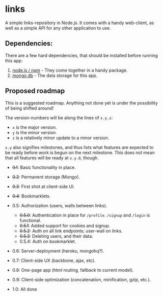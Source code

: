 links
=====

A simple links-repository in Node.js. It comes with a handy web-client, as well
as a simple API for any other application to use.


Dependencies:
-------------

There are a few hard dependencies, that should be installed before running
this app:

1. [node.js / npm](http://nodejs.org) - They come together in a handy package.
2. [mongo db](http://mongodb.org) - The data storage for this app.


Proposed roadmap
----------------

This is a suggested roadmap. Anything not done yet is under the possibility of
being shifted around!

The version-numbers will be along the lines of `x.y.z`:

- `x` is the major version.
- `y` is the minor version.
- `z` is a relatively minor update to a minor version.

`x.y` also signifies milestones, and thus lists what features are expected to
be ready before work is begun on the next milestone. This does not mean that
all features will be ready at `x.y.0`, though.

- <s>0.1</s>: Basic functionality in place.
- <s>0.2</s>: Permanent storage (Mongo).
- <s>0.3</s>: First shot at client-side UI.
- <s>0.4</s>: Bookmarklets.
- 0.5: Authorization (users, walls between links).
    - <s>0.5.0</s>: Authentication in place for `/profile`. `/signup` and
        `/login` is functional.
    - <s>0.5.1</s>: Added support for cookies and signup.
    - <s>0.5.2</s>: Auth on all link endpoints; user-wall on links.
    - <s>0.5.3</s>: Deleting users, and their data.
    - 0.5.4: Auth on bookmarklet.
- 0.6: Server-deployment (heroku, mongohq?).
- 0.7: Client-side UX (backbone, ajax, etc).
- 0.8: One-page app (html routing, fallback to current model).
- 0.9: Client-side optimization (concatenation, minification, gzip, etc.).

- 1.0: All done
